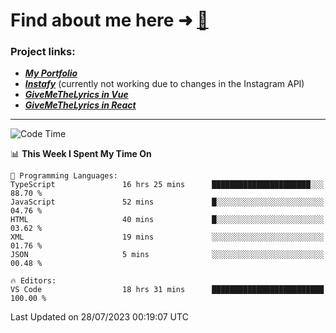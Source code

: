 # Find about me here ➜ [🧑](https://pauabella.dev)

### Project links:
- ***[My Portfolio](https://pauabella.dev)***
- ***[Instafy](https://instafy.me)*** (currently not working due to changes in the Instagram API)
- ***[GiveMeTheLyrics in Vue](https://lyrics.pauabella.dev)***
- ***[GiveMeTheLyrics in React](https://pauabella.dev/GiveMeTheLyrics)***

---
<!--START_SECTION:waka-->
![Code Time](http://img.shields.io/badge/Code%20Time-2%2C336%20hrs%2043%20mins-blue)

📊 **This Week I Spent My Time On** 

```text
💬 Programming Languages: 
TypeScript               16 hrs 25 mins      ██████████████████████░░░   88.70 % 
JavaScript               52 mins             █░░░░░░░░░░░░░░░░░░░░░░░░   04.76 % 
HTML                     40 mins             █░░░░░░░░░░░░░░░░░░░░░░░░   03.62 % 
XML                      19 mins             ░░░░░░░░░░░░░░░░░░░░░░░░░   01.76 % 
JSON                     5 mins              ░░░░░░░░░░░░░░░░░░░░░░░░░   00.48 % 

🔥 Editors: 
VS Code                  18 hrs 31 mins      █████████████████████████   100.00 % 
```


 Last Updated on 28/07/2023 00:19:07 UTC
<!--END_SECTION:waka-->
